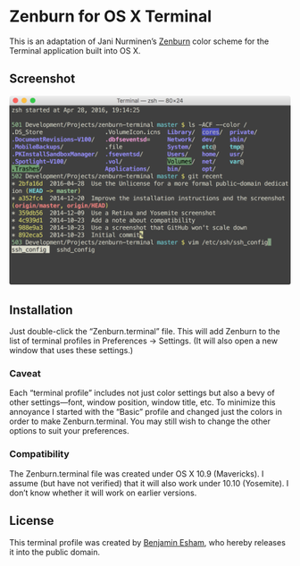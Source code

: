 # Zenburn for OS X Terminal

This is an adaptation of Jani Nurminen’s [Zenburn] color scheme for the Terminal application built into OS X.

[Zenburn]: http://kippura.org/zenburnpage/

## Screenshot

![Screenshot of this color scheme](https://github.com/bdesham/zenburn-terminal/raw/master/screenshot.png)

## Installation

Just double-click the “Zenburn.terminal” file. This will add Zenburn to the list of terminal profiles in Preferences&nbsp;→ Settings. (It will also open a new window that uses these settings.)

### Caveat

Each “terminal profile” includes not just color settings but also a bevy of other settings—font, window position, window title, etc. To minimize this annoyance I started with the “Basic” profile and changed just the colors in order to make Zenburn.terminal. You may still wish to change the other options to suit your preferences.

### Compatibility

The Zenburn.terminal file was created under OS X 10.9 (Mavericks). I assume (but have not verified) that it will also work under 10.10 (Yosemite). I don’t know whether it will work on earlier versions.

## License

This terminal profile was created by [Benjamin Esham](http://esham.io), who hereby releases it into the public domain.
